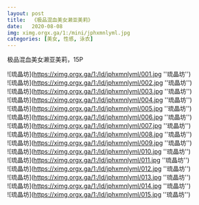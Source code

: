 ```yaml
---
layout: post
title:  《极品混血美女濑亚美莉》
date:   2020-08-08
img: ximg.orgx.ga/1:/mini/jphxmnlyml.jpg
categories: [美女, 性感, 泳衣]
---
```


极品混血美女濑亚美莉，15P

![琉晶坊](https://ximg.orgx.ga/1:/ld/jphxmnlyml/001.jpg ''琉晶坊'') <br>
![琉晶坊](https://ximg.orgx.ga/1:/ld/jphxmnlyml/002.jpg ''琉晶坊'') <br>
![琉晶坊](https://ximg.orgx.ga/1:/ld/jphxmnlyml/003.jpg ''琉晶坊'') <br>
![琉晶坊](https://ximg.orgx.ga/1:/ld/jphxmnlyml/004.jpg ''琉晶坊'') <br>
![琉晶坊](https://ximg.orgx.ga/1:/ld/jphxmnlyml/005.jpg ''琉晶坊'') <br>
![琉晶坊](https://ximg.orgx.ga/1:/ld/jphxmnlyml/006.jpg ''琉晶坊'') <br>
![琉晶坊](https://ximg.orgx.ga/1:/ld/jphxmnlyml/007.jpg ''琉晶坊'') <br>
![琉晶坊](https://ximg.orgx.ga/1:/ld/jphxmnlyml/008.jpg ''琉晶坊'') <br>
![琉晶坊](https://ximg.orgx.ga/1:/ld/jphxmnlyml/009.jpg ''琉晶坊'') <br>
![琉晶坊](https://ximg.orgx.ga/1:/ld/jphxmnlyml/010.jpg ''琉晶坊'') <br>
![琉晶坊](https://ximg.orgx.ga/1:/ld/jphxmnlyml/011.jpg ''琉晶坊'') <br>
![琉晶坊](https://ximg.orgx.ga/1:/ld/jphxmnlyml/012.jpg ''琉晶坊'') <br>
![琉晶坊](https://ximg.orgx.ga/1:/ld/jphxmnlyml/013.jpg ''琉晶坊'') <br>
![琉晶坊](https://ximg.orgx.ga/1:/ld/jphxmnlyml/014.jpg ''琉晶坊'') <br>
![琉晶坊](https://ximg.orgx.ga/1:/ld/jphxmnlyml/015.jpg ''琉晶坊'') <br>
